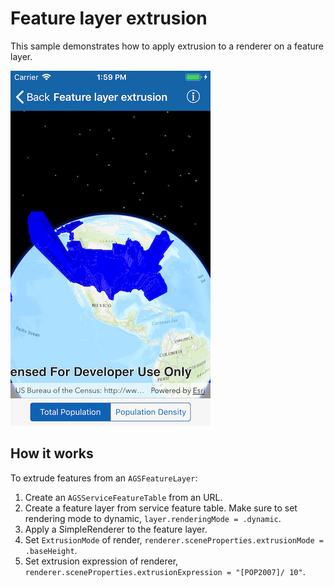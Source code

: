 # Feature layer extrusion

This sample demonstrates how to apply extrusion to a renderer on a
feature layer.

![](image1.png)

## How it works

To extrude features from an `AGSFeatureLayer`:

1.  Create an `AGSServiceFeatureTable` from an URL.
2.  Create a feature layer from service feature table. Make sure to set
    rendering mode to dynamic, `layer.renderingMode = .dynamic`.
3.  Apply a SimpleRenderer to the feature layer.
4.  Set `ExtrusionMode` of render,
    `renderer.sceneProperties.extrusionMode = .baseHeight`.
5.  Set extrusion expression of renderer,
    `renderer.sceneProperties.extrusionExpression = "[POP2007]/ 10"`.
